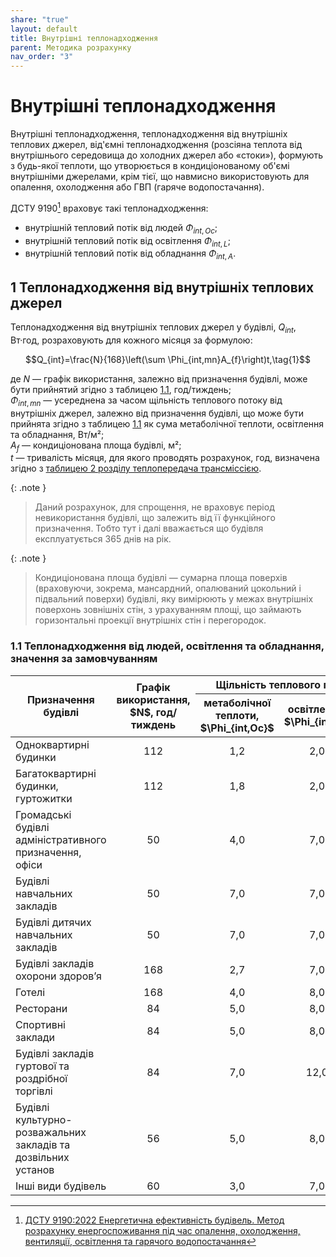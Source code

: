 ```yaml
---
share: "true"
layout: default
title: Внутрішні теплонадходження
parent: Методика розрахунку
nav_order: "3"
---
```



# Внутрішні теплонадходження

Внутрішні теплонадходження, теплонадходження від внутрішніх теплових джерел, від'ємні теплонадходження (розсіяна теплота від внутрішнього середовища до холодних джерел або «стоки»), формують з будь-якої теплоти, що утворюється в кондиціонованому об'ємі внутрішніми джерелами, крім тієї, що навмисно використовують для опалення, охолодження або ГВП (гаряче водопостачання).

ДСТУ 9190[^1] враховує такі теплонадходження:

- внутрішній тепловий потік від людей $\Phi_{int,Oc}$;
- внутрішній тепловий потік від освітлення $\Phi_{int,L}$;
- внутрішній тепловий потік від обладнання $\Phi_{int,A}$.

## 1 Теплонадходження від внутрішніх теплових джерел

Теплонадходження від внутрішніх теплових джерел у будівлі, $Q_{int}$, Вт·год, розраховують для кожного місяця за формулою:

$$Q_{int}=\frac{N}{168}\left(\sum \Phi_{int,mn}A_{f}\right)t,\tag{1}$$

де $N$ — графік використання, залежно від призначення будівлі, може бути прийнятий згідно з таблицею [1.1](internal.md#11-теплонадходження-від-людей-освітлення-та-обладнання-значення-за-замовчуванням), год/тиждень;  
$\Phi_{int,mn}$ — усереднена за часом щільність теплового потоку від внутрішніх джерел, залежно від призначення будівлі, що може бути прийнята згідно з таблицею [1.1](internal.md#11-теплонадходження-від-людей-освітлення-та-обладнання-значення-за-замовчуванням) як сума метаболічної теплоти, освітлення та обладнання, Вт/м²;  
$A_f$ — кондиціонована площа будівлі, м²;  
$t$ — тривалість місяця, для якого проводять розрахунок, год, визначена згідно з [таблицею 2 розділу теплопередача трансміссією](./transmission.md#2-щомісячна-тривалість-часових-інтервалів).

{: .note }
> Даний розрахунок, для спрощення, не враховує період невикористання будівлі, що залежить від її функційного призначення. Тобто тут і далі вважається що будівля експлуатується 365 днів на рік.

{: .note }
> Кондиціонована площа будівлі — сумарна площа поверхів (враховуючи, зокрема, мансардний, опалюваний цокольний і підвальний поверхи) будівлі, яку вимірюють у межах внутрішніх поверхонь зовнішніх стін, з урахуванням площі, що займають горизонтальні проекції внутрішніх стін і перегородок.

### 1.1 Теплонадходження від людей, освітлення та обладнання, значення за замовчуванням

<table>
<thead>
  <tr>
    <th rowspan="2">Призначення будівлі</th>
    <th rowspan="2">Графік використання, $N$, год/тиждень</th>
    <th colspan="3">Щільність теплового потоку, Вт/м², від</th>
  </tr>
  <tr>
    <th>метаболічної теплоти, $\Phi_{int,Oc}$</th>
    <th>освітлення, $\Phi_{int,L}$</th>
    <th>обладнання, $\Phi_{int,A}$</th>
  </tr>
</thead>
<tbody>
  <tr>
    <td>Одноквартирні будинки</td>
    <td style="text-align: center;">112</td>
    <td style="text-align: center;">1,2</td>
    <td style="text-align: center;">2,0</td>
    <td style="text-align: center;">2,0</td>
  </tr>
  <tr>
    <td>Багатоквартирні будинки, гуртожитки</td>
    <td style="text-align: center;">112</td>
    <td style="text-align: center;">1,8</td>
    <td style="text-align: center;">2,0</td>
    <td style="text-align: center;">2,0</td>
  </tr>
  <tr>
    <td>Громадські будівлі адміністративного призначення, офіси</td>
    <td style="text-align: center;">50</td>
    <td style="text-align: center;">4,0</td>
    <td style="text-align: center;">7,0</td>
    <td style="text-align: center;">6,0</td>
  </tr>
  <tr>
    <td>Будівлі навчальних закладів</td>
    <td style="text-align: center;">50</td>
    <td style="text-align: center;">7,0</td>
    <td style="text-align: center;">7,0</td>
    <td style="text-align: center;">6,0</td>
  </tr>
  <tr>
    <td>Будівлі дитячих навчальних закладів</td>
    <td style="text-align: center;">50</td>
    <td style="text-align: center;">7,0</td>
    <td style="text-align: center;">7,0</td>
    <td style="text-align: center;">3,0</td>
  </tr>
  <tr>
    <td>Будівлі закладів охорони здоровʼя</td>
    <td style="text-align: center;">168</td>
    <td style="text-align: center;">2,7</td>
    <td style="text-align: center;">7,0</td>
    <td style="text-align: center;">6,0</td>
  </tr>
  <tr>
    <td>Готелі</td>
    <td style="text-align: center;">168</td>
    <td style="text-align: center;">4,0</td>
    <td style="text-align: center;">8,0</td>
    <td style="text-align: center;">2,0</td>
  </tr>
  <tr>
    <td>Ресторани</td>
    <td style="text-align: center;">84</td>
    <td style="text-align: center;">5,0</td>
    <td style="text-align: center;">8,0</td>
    <td style="text-align: center;">4,0</td>
  </tr>
  <tr>
    <td>Спортивні заклади</td>
    <td style="text-align: center;">84</td>
    <td style="text-align: center;">5,0</td>
    <td style="text-align: center;">8,0</td>
    <td style="text-align: center;">1,0</td>
  </tr>
  <tr>
    <td>Будівлі закладів гуртової та роздрібної торгівлі</td>
    <td style="text-align: center;">84</td>
    <td style="text-align: center;">7,0</td>
    <td style="text-align: center;">12,0</td>
    <td style="text-align: center;">2,0</td>
  </tr>
  <tr>
    <td>Будівлі культурно-розважальних закладів та дозвільних установ</td>
    <td style="text-align: center;">56</td>
    <td style="text-align: center;">5,0</td>
    <td style="text-align: center;">8,0</td>
    <td style="text-align: center;">2,0</td>
  </tr>
  <tr>
    <td>Інші види будівель</td>
    <td style="text-align: center;">60</td>
    <td style="text-align: center;">3,0</td>
    <td style="text-align: center;">7,0</td>
    <td style="text-align: center;">2,0</td>
  </tr>
</tbody>
</table>

[^1]: [ДСТУ 9190:2022 Енергетична ефективність будівель. Метод розрахунку енергоспоживання під час опалення, охолодження, вентиляції, освітлення та гарячого водопостачання](https://online.budstandart.com/ua/catalog/doc-page.html?id_doc=98995)
